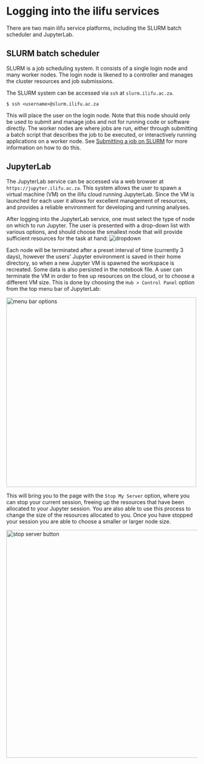 # Logging into the ilifu services

There are two main ilifu service platforms, including the SLURM batch scheduler and JupyterLab.

## SLURM batch scheduler

SLURM is a job scheduling system. It consists of a single login node and many worker nodes. The login node is likened to a controller and manages the cluster resources and job submissions. 

The SLURM system can be accessed via `ssh` at `slurm.ilifu.ac.za`. 

```
$ ssh <username>@slurm.ilifu.ac.za
```

This will place the user on the login node. Note that this node should only be used to submit and manage jobs and not for running code or software directly. The worker nodes are where jobs are run, either through submitting a batch script that describes the job to be executed, or interactively running applications on a worker node. See [Submitting a job on SLURM](getting_started/submit_job_slurm.md) for more information on how to do this.


## JupyterLab

The JupyterLab service can be accessed via a web browser at `https://jupyter.ilifu.ac.za`. This system allows the user to spawn a virtual machine (VM) on the ilifu cloud running JupyterLab. Since the VM is launched for each user it allows for excellent management of resources, and provides a reliable environment for developing and running analyses.

After logging into the JupyterLab service, one must select the type of node on which to run Jupyter.  The user is presented with a drop-down list with various options, and should choose the smallest node that will provide sufficient resources for the task at hand:
![dropdown](http://docs.ilifu.ac.za/_media/profile_dropdown_options.png)

Each node will be terminated after a preset interval of time (currently 3 days), however the users' Jupyter environment is saved in their home directory, so when a new Jupyter VM is spawned the workspace is recreated. Some data is also persisted in the notebook file. A user can terminate the VM in order to free up resources on the cloud, or to choose a different VM size.  This is done by choosing the `Hub > Control Panel` option from the top menu bar of JupyterLab:

<img src="http://docs.ilifu.ac.za/_media/hub_selection.png" alt="menu bar options" width=500 />

This will bring you to the page with the `Stop My Server` option, where you can stop your current session, freeing up the resources that have been allocated to your Jupyter session. You are also able to use this process to change the size of the resources allocated to you. Once you have stopped your session you are able to choose a smaller or larger node size.

<img src="http://docs.ilifu.ac.za/_media/stop_server_button.png" alt="stop server button" width=600 />
